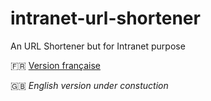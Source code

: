 # intranet-url-shortener

An URL Shortener but for Intranet purpose

:fr: [Version française](README_fr.md)

:uk: _English version under constuction_
